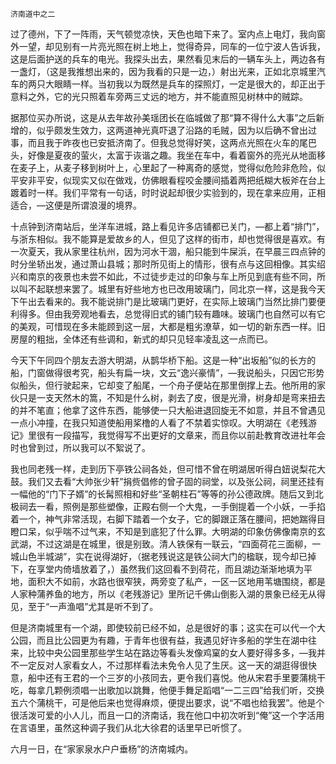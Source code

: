     济南道中之二 

   过了德州，下了一阵雨，天气顿觉凉快，天色也暗下来了。室内点上电灯，我向窗外一望，却见别有一片亮光照在树上地上，觉得奇异，同车的一位宁波人告诉我，这是后面护送的兵车的电光。我探头出去，果然看见末后的一辆车头上，两边各有一盏灯，（这是我推想出来的，因为我看的只是一边，）射出光来，正如北京城里汽车的两只大眼睛一样。当初我以为既然是兵车的探照灯，一定是很大的，却正出于意料之外，它的光只照着车旁两三丈远的地方，并不能直照见树林中的贼踪。

   据那位买办所说，这是从去年故孙美瑶团长在临城做了那“算不得什么大事”之后新增的，似乎颇发生效力，这两道神光真吓退了沿路的毛贼，因为以后确不曾出过事，而且我于昨夜也已安抵济南了。但我总觉得好笑，这两点光照在火车的尾巴头，好像是夏夜的萤火，太富于诙谐之趣。我坐在车中，看着窗外的亮光从地面移在麦子上，从麦子移到树叶上，心里起了一种离奇的感觉，觉得似危险非危险，似平安非平安，似现实又似在做戏，仿佛眼看程咬金腰间插着两把纸糊大板斧在台上踱着时一样。我们平常有一句话，时时说起却很少实验到的，现在拿来应用，正相适合，—这便是所谓浪漫的境界。

   十点钟到济南站后，坐洋车进城，路上看见许多店铺都已关门，—都上着“排门”，与浙东相似。我不能算是爱故乡的人，但见了这样的街市，却也觉得很是喜欢。有一次夏天，我从家里往杭州，因为河水干涸，船只能到牛屎浜，在早晨三四点钟的时分坐轿出发，通过萧山县城；那时所见街上的情形，很有点与这回相像。其实绍兴和南京的夜景也未尝不如此，不过徒步走过的印象与车上所见到底有些不同，所以叫不起联想来罢了。城里有好些地方也已改用玻璃门，同北京一样，这是我今天下午出去看来的。我不能说排门是比玻璃门更好，在实际上玻璃门当然比排门要便利得多。但由我旁观地看去，总觉得旧式的铺门较有趣味。玻璃门也自然可以有它的美观，可惜现在多未能顾到这一层，大都是粗劣潦草，如一切的新东西一样。旧房屋的粗拙，全体还有些调和，新式的却只见轻率凌乱这一点而已。

   今天下午同四个朋友去游大明湖，从鹊华桥下船。这是一种“出坂船”似的长方的船，门窗做得很考究，船头有扁一块，文云“逸兴豪情”，—我说船头，只因它形势似船头，但行驶起来，它却变了船尾，一个舟子便站在那里倒撑上去。他所用的家伙只是一支天然木的篙，不知是什么树，剥去了皮，很是光滑，树身却是弯来扭去的并不笔直；他拿了这件东西，能够使一只大船进退回旋无不如意，并且不曾遇见一点小冲撞，在我只知道使船用桨橹的人看了不禁着实惊叹。大明湖在《老残游记》里很有一段描写，我觉得写不出更好的文章来，而且你以前赴教育改进社年会时也曾到过，所以我可以不絮说了。

   我也同老残一样，走到历下亭铁公祠各处，但可惜不曾在明湖居听得白妞说梨花大鼓。我们又去看“大帅张少轩”捐赀倡修的曾子固的祠堂，以及张公祠，祠里还挂有一幅他的“门下子婿”的长髯照相和好些“圣朝柱石”等等的孙公德政牌。随后又到北极祠去一看，照例是那些塑像，正殿右侧一个大鬼，一手倒提着一个小妖，一手掐着一个，神气非常活现，右脚下踏着一个女子，它的脚跟正落在腰间，把她踹得目瞪口呆，似乎喘不过气来，不知是到底犯了什么罪。大明湖的印象仿佛像南京的玄武湖，不过这湖是在城里，很是别致。清人铁保有一联云，“四面荷花三面柳，一城山色半城湖”，实在说得湖好，（据老残说这是铁公祠大门的楹联，现今却已掉下，在享堂内倚墙放着了，）虽然我们这回看不到荷花，而且湖边渐渐地填为平地，面积大不如前，水路也很窄狭，两旁变了私产，一区一区地用苇塘围绕，都是人家种蒲养鱼的地方，所以《老残游记》里所记千佛山倒影入湖的景象已经无从得见，至于“一声渔唱”尤其是听不到了。

   但是济南城里有一个湖，即使较前已经不如，总是很好的事；这实在可以代一个大公园，而且比公园更为有趣，于青年也很有益，我遇见好许多船的学生在湖中往来，比较中央公园里那些学生站在路边等看头发像鸡窠的女人要好得多多，—我并不一定反对人家看女人，不过那样看法未免令人见了生厌。这一天的湖逛得很快意，船中还有王君的一个三岁的小孩同去，更令我们喜悦。他从宋君手里要蒲桃干吃，每拿几颗例须唱一出歌加以跳舞，他便手舞足蹈唱“一二三四”给我们听，交换五六个蒲桃干，可是他后来也觉得麻烦，便提出要求，说“不唱也给我罢”。他是个很活泼可爱的小人儿，而且一口的济南话，我在他口中初次听到“俺”这一个字活用在言语里，虽然这种调子我们从北大徐君的话里早已听惯了。

   六月一日，在“家家泉水户户垂杨”的济南城内。

